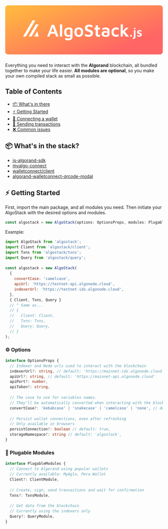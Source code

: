 # ![AlgoStack.js](doc/algostack-badge.svg)


Everything you need to interact with the **Algorand** blockchain, all bundled together to make your life easier. **All modules are optional**, so you make your own compiled stack as small as possible.

## Table of Contents

- [📦 What's in there](#whats-bundled-in-the-stack)
- [⚡ Getting Started](#getting-started)
- [🔐 Connecting a wallet](/doc/client.md)
- [📡 Sending transactions](/doc/txns.md)
- [❌ Common issues](/doc/issues.md)


## 📦 What's in the stack?
- [js-algorand-sdk](https://github.com/algorand/js-algorand-sdk)
- [myalgo-connect](https://github.com/randlabs/myalgo-connect)
- [walletconnect/client](https://github.com/WalletConnect/walletconnect-monorepo)
- [algorand-walletconnect-qrcode-modal](https://github.com/algorand/walletconnect-monorepo)



## ⚡ Getting Started

First, import the main package, and all modules you need. Then initiate your AlgoStack with the desired options and modules.

```ts
const algostack = new AlgoStack(options: OptionsProps, modules: PlugableModules)
```

Example: 

```js
import AlgoStack from 'algostack';
import Client from 'algostack/client';
import Txns from 'algostack/txns';
import Query from 'algostack/query';

const algostack = new AlgoStack(
  {
    convertCase: 'camelcase',
    apiUrl: 'https://testnet-api.algonode.cloud',
    indexerUrl: 'https://testnet-idx.algonode.cloud', 
  }, 
  { Client, Txns, Query }
  // ^ Same as... 
  // { 
  //   Client: Client, 
  //   Txns: Txns, 
  //   Query: Query,
  // }
);
```


### ⚙️ Options
```ts
interface OptionsProps {
  // Indexer and Node urls used to interact with the blockchain
  indexerUrl?: string, // default: 'https://mainnet-idx.algonode.cloud'
  apiUrl?: string, // default: 'https://mainnet-api.algonode.cloud'
  apiPort?: number,
  apiToken?: string,
  
  // The case to use for variables names. 
  // They'll be automatically converted when interacting with the blockchain.
  convertCase?: 'kebabcase' | 'snakecase' | 'camelcase' | 'none', // default: 'none'

  // Persist wallet connections, even after refreshing
  // Only available in browsers
  persistConnection?: boolean // default: true,
  storageNamespace?: string // default: 'algostack',
}
```


### 🔌 Plugable Modules

```ts
interface PlugableModules {
  // Connect to Algorand using popular wallets
  // Currently available: MyAglo, Pera Wallet
  Client?: ClientModule,
  
  // Create, sign, send transactions and wait for confirmation 
  Txns?: TxnsModule,

  // Get data from the blockchain
  // Currently using the indexers only
  Query?: QueryModule,
} 
```